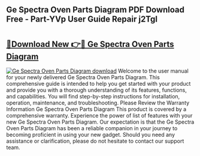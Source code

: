 ## Ge Spectra Oven Parts Diagram PDF Download Free - Part-YVp User Guide Repair j2TgI

# <h2><a href="http://dfrbnj.blite.top/?on=Ge+Spectra+Oven+Parts+Diagram">🔗Download New 👉🔴 Ge Spectra Oven Parts Diagram</a></h2>

[![Ge Spectra Oven Parts Diagram download](https://i.imgur.com/lujVjoI.png)](http://dfrbnj.blite.top/?on=Ge+Spectra+Oven+Parts+Diagram)
Welcome to the user manual for your newly delivered Ge Spectra Oven Parts Diagram. This comprehensive guide is intended to help you get started with your product and provide you with a thorough understanding of its features, functions, and capabilities. You will find step-by-step instructions for installation, operation, maintenance, and troubleshooting. Please Review the Warranty Information Ge Spectra Oven Parts Diagram This product is covered by a comprehensive warranty. Experience the power of list of features with your new Ge Spectra Oven Parts Diagram. Our expectation is that the Ge Spectra Oven Parts Diagram has been a reliable companion in your journey to becoming proficient in using your new gadget. Should you need any assistance or clarification, please do not hesitate to contact our support team.
